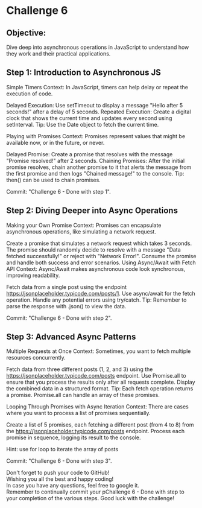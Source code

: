 # Challenge 6

## Objective:

Dive deep into asynchronous operations in JavaScript to understand how they work and their practical applications.

## Step 1: Introduction to Asynchronous JS

Simple Timers
Context: In JavaScript, timers can help delay or repeat the execution of code.

Delayed Execution: Use setTimeout to display a message "Hello after 5 seconds!" after a delay of 5 seconds.
Repeated Execution: Create a digital clock that shows the current time and updates every second using setInterval.
Tip: Use the Date object to fetch the current time.

Playing with Promises
Context: Promises represent values that might be available now, or in the future, or never.

Delayed Promise: Create a promise that resolves with the message "Promise resolved!" after 2 seconds.
Chaining Promises: After the initial promise resolves, chain another promise to it that alerts the message from the first promise and then logs "Chained message!" to the console.
Tip: then() can be used to chain promises.

Commit: "Challenge 6 - Done with step 1".

## Step 2: Diving Deeper into Async Operations

Making your Own Promise
Context: Promises can encapsulate asynchronous operations, like simulating a network request.

Create a promise that simulates a network request which takes 3 seconds.
The promise should randomly decide to resolve with a message "Data fetched successfully!" or reject with "Network Error!".
Consume the promise and handle both success and error scenarios.
Using Async/Await with Fetch API
Context: Async/Await makes asynchronous code look synchronous, improving readability.

Fetch data from a single post using the endpoint https://jsonplaceholder.typicode.com/posts/1.
Use async/await for the fetch operation.
Handle any potential errors using try/catch.
Tip: Remember to parse the response with .json() to view the data.

Commit: "Challenge 6 - Done with step 2".

## Step 3: Advanced Async Patterns

Multiple Requests at Once
Context: Sometimes, you want to fetch multiple resources concurrently.

Fetch data from three different posts (1, 2, and 3) using the https://jsonplaceholder.typicode.com/posts endpoint.
Use Promise.all to ensure that you process the results only after all requests complete.
Display the combined data in a structured format.
Tip: Each fetch operation returns a promise. Promise.all can handle an array of these promises.

Looping Through Promises with Async Iteration
Context: There are cases where you want to process a list of promises sequentially.

Create a list of 5 promises, each fetching a different post (from 4 to 8) from the https://jsonplaceholder.typicode.com/posts endpoint.
Process each promise in sequence, logging its result to the console.

Hint: use for loop to iterate the array of posts 

Commit: "Challenge 6 - Done with step 3".

Don't forget to push your code to GitHub!<br>
Wishing you all the best and happy coding!<br>
In case you have any questions, feel free to google it.<br>
Remember to continually commit your pChallenge 6 - Done with step to your completion of the various steps. Good luck with the challenge!
